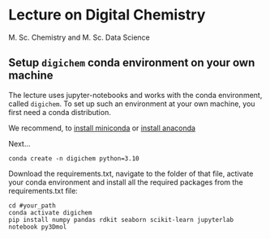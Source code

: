 # Lecture on Digital Chemistry

M. Sc. Chemistry and M. Sc. Data Science

## Setup `digichem` conda environment on your own machine

The lecture uses jupyter-notebooks and works with the conda environment, called `digichem`.
To set up such an environment at your own machine, you first need a conda distribution.

We recommend, to [install miniconda](https://www.anaconda.com/docs/getting-started/miniconda/install) or [install anaconda](https://www.anaconda.com/docs/getting-started/anaconda/install)

Next...

```
conda create -n digichem python=3.10
```
Download the requirements.txt, navigate to the folder of that file, activate your conda environment and install all the required packages from the requirements.txt file:

```
cd #your_path
conda activate digichem
pip install numpy pandas rdkit seaborn scikit-learn jupyterlab notebook py3Dmol
```

